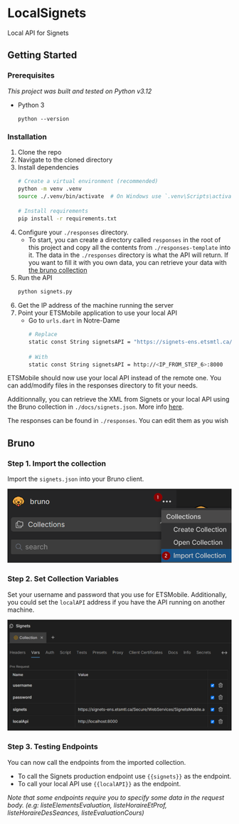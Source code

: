 # LocalSignets

Local API for Signets

## Getting Started

### Prerequisites

*This project was built and tested on Python v3.12*

- Python 3
    ```
    python --version
    ```

### Installation

1. Clone the repo
2. Navigate to the cloned directory
3. Install dependencies
    ```bash
    # Create a virtual environment (recommended)
    python -m venv .venv
    source ./.venv/bin/activate  # On Windows use `.venv\Scripts\activate

    # Install requirements
    pip install -r requirements.txt
    ```
4. Configure your `./responses` directory.
   - To start, you can create a directory called `responses` in the root of this project and copy all the contents from `./responses-template` into it. The data in the `./responses` directory is what the API will return. If you want to fill it with you own data, you can retrieve your data with [the bruno collection](#bruno)
5. Run the API
   ```bash
   python signets.py
   ```
6. Get the IP address of the machine running the server
7. Point your ETSMobile application to use your local API
    - Go to `urls.dart` in Notre-Dame
        ```bash
        # Replace
        static const String signetsAPI = "https://signets-ens.etsmtl.ca/Secure/WebServices/SignetsMobile.asmx";

        # With
        static const String signetsAPI = http://<IP_FROM_STEP_6>:8000
        ```

ETSMobile should now use your local API instead of the remote one. You can add/modify files in the responses directory to fit your needs.

Additionnally, you can retrieve the XML from Signets or your local API using the Bruno collection in `./docs/signets.json`. More info [here](#bruno-collection).

The responses can be found in `./responses`. You can edit them as you wish

## Bruno

### Step 1. Import the collection

Import the `signets.json` into your Bruno client.

![collection](./docs/bruno_import.png)

### Step 2. Set Collection Variables

Set your username and password that you use for ETSMobile.
Additionally, you could set the `localAPI` address if you have the API running on another machine.

![vars](./docs/bruno_vars.png)

### Step 3. Testing Endpoints

You can now call the endpoints from the imported collection.
- To call the Signets production endpoint use `{{signets}}` as the endpoint.
- To call your local API use `{{localAPI}}` as the endpoint.

*Note that some endpoints require you to specify some data in the request body. (e.g: listeElementsEvaluation, listeHoraireEtProf, listeHoraireDesSeances, listeEvaluationCours)*